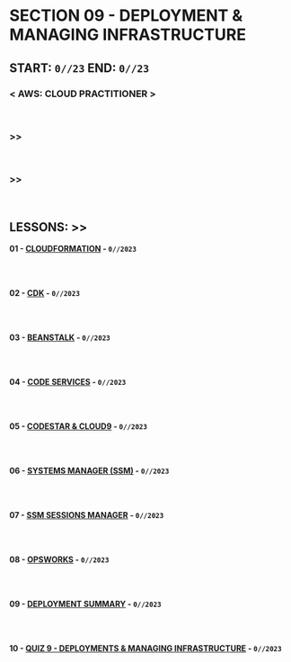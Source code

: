 # SECTION 09 - DEPLOYMENT & MANAGING INFRASTRUCTURE

## **START: `0//23` END: `0//23`**

### < AWS: CLOUD PRACTITIONER > <br>

<br>

### >>

<br>

### >>

<br>

## LESSONS: >>

**01 - [CLOUDFORMATION]() - `0//2023`**<br>
<br>

<br>

**02 - [CDK]() - `0//2023`**<br>
<br>

<br>

**03 - [BEANSTALK]() - `0//2023`**<br>
<br>

<br>

**04 - [CODE SERVICES]() - `0//2023`**<br>
<br>

<br>

**05 - [CODESTAR & CLOUD9]() - `0//2023`**<br>
<br>

<br>

**06 - [SYSTEMS MANAGER (SSM)]() - `0//2023`**<br>
<br>

<br>

**07 - [SSM SESSIONS MANAGER]() - `0//2023`**<br>
<br>

<br>

**08 - [OPSWORKS]() - `0//2023`**<br>
<br>

<br>

**09 - [DEPLOYMENT SUMMARY]() - `0//2023`**<br>
<br>

<br>

**10 - [QUIZ 9 - DEPLOYMENTS & MANAGING INFRASTRUCTURE]() - `0//2023`**<br>
<br>

<br>

